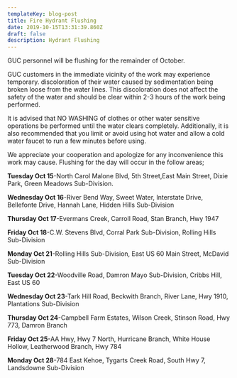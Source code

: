 ```yaml
---
templateKey: blog-post
title: Fire Hydrant Flushing
date: 2019-10-15T13:31:39.860Z
draft: false
description: Hydrant Flushing
---
```

GUC personnel will be flushing for the remainder of October. 

GUC customers in the immediate vicinity of the work may experience temporary. discoloration of their water caused by sedimentation being broken loose from the water lines. This discoloration does not affect the safety of the water and should be clear within 2-3 hours of the work being performed.

It is advised that NO WASHING of clothes or other water sensitive operations be performed until the water clears completely.  Additionally, it is also recommended that you limit or avoid using hot water and allow a cold water faucet to run a few minutes before using.

We appreciate your cooperation and apologize for any inconvenience this work may cause.  Flushing for the day will occur in the follow areas;

**Tuesday Oct 15**-North Carol Malone Blvd, 5th Street,East Main Street, Dixie Park, Green Meadows Sub-Division.

**Wednesday Oct 16**-River Bend Way, Sweet Water, Interstate Drive, Bellefonte Drive, Hannah Lane, Hidden Hills Sub-Division

**Thursday Oct 17**-Evermans Creek, Carroll Road, Stan Branch, Hwy 1947

**Friday Oct 18**-C.W. Stevens Blvd, Corral Park Sub-Division, Rolling Hills Sub-Division

**Monday Oct 21**-Rolling Hills Sub-Division, East US 60 Main Street, McDavid Sub-Division

**Tuesday Oct 22**-Woodville Road, Damron Mayo Sub-Division, Cribbs Hill, East US 60

**Wednesday Oct 23**-Tark Hill Road, Beckwith Branch, River Lane, Hwy 1910, Plantations Sub-Division

**Thursday Oct 24**-Campbell Farm Estates, Wilson Creek, Stinson Road, Hwy 773, Damron Branch

**Friday Oct 25**-AA Hwy, Hwy 7 North, Hurricane Branch, White House Hollow, Leatherwood Branch, Hwy 784

**Monday Oct 28**-784 East Kehoe, Tygarts Creek Road, South Hwy 7, Landsdowne Sub-Division
